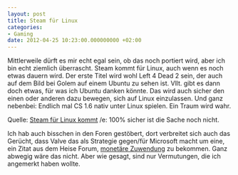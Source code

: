 ```yaml
---
layout: post
title: Steam für Linux
categories:
- Gaming
date: 2012-04-25 10:23:00.000000000 +02:00
---
```

Mittlerweile dürft es mir echt egal sein, ob das noch portiert wird, aber ich bin echt ziemlich überrascht.
Steam kommt für Linux, auch wenn es noch etwas dauern wird.
Der erste Titel wird wohl Left 4 Dead 2 sein, der auch auf dem Bild bei Golem auf einem Ubuntu zu sehen ist.
Vllt. gibt es dann doch etwas, für was ich Ubuntu danken könnte.
Das wird auch sicher den einen oder anderen dazu bewegen, sich auf Linux einzulassen.
Und ganz nebenbei:
Endlich mal CS 1.6 nativ unter Linux spielen.
Ein Traum wird wahr.

 Quelle: [Steam für Linux kommt](http://www.golem.de/news/valve-steam-fuer-linux-kommt-1204-91384.html)
/e: 100% sicher ist die Sache noch nicht.

Ich hab auch bisschen in den Foren gestöbert, dort verbreitet sich auch das Gerücht, dass Valve das als Strategie gegen/für Microsoft macht um eine, ein Zitat aus dem Heise Forum, [monetäre Zuwendung](http://www.heise.de/open/news/foren/S-Warum-Valve-will-Geld-von-M/forum-227289/msg-21750545/read/) zu bekommen.
Ganz abwegig wäre das nicht. Aber wie gesagt, sind nur Vermutungen, die ich angemerkt haben wollte.
